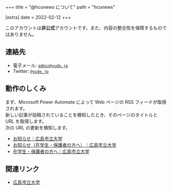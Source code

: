 +++
title = "@hcunews について"
path = "hcunews"

[extra]
date = 2022-02-12
+++

このアカウントは**非公式**アカウントです。また、内容の整合性を保障するものではありません。

## 連絡先
* 電子メール: [`admin@yude.jp`](mailto:admin@yude.jp)
* Twitter: [`@yude_jp`](https://twitter.com/yude_jp)

## 動作のしくみ
まず、Microsoft Power Automate によって Web ページの RSS フィードが取得されます。\
新しい記事が投稿されていることを検知したとき、そのページのタイトルと URL を取得します。\
次の URL の更新を検知します。
* [お知らせ｜広島市立大学](https://www.hiroshima-cu.ac.jp/news/)
* [お知らせ（在学生・保護者の方へ）｜広島市立大学](https://www.hiroshima-cu.ac.jp/news_student/)
* [在学生・保護者の方へ｜広島市立大学](https://www.hiroshima-cu.ac.jp/student/)

## 関連リンク
* [広島市立大学](https://www.hiroshima-cu.ac.jp/)